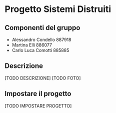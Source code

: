 # Progetto Sistemi Distruiti
## Componenti del gruppo
- Alessandro Condello 887918
- Martina Elli 886077
- Carlo Luca Comotti 885885
## Descrizione
[TODO DESCRIZIONE]
[TODO FOTO]
## Impostare il progetto
[TODO IMPOSTARE PROGETTO]